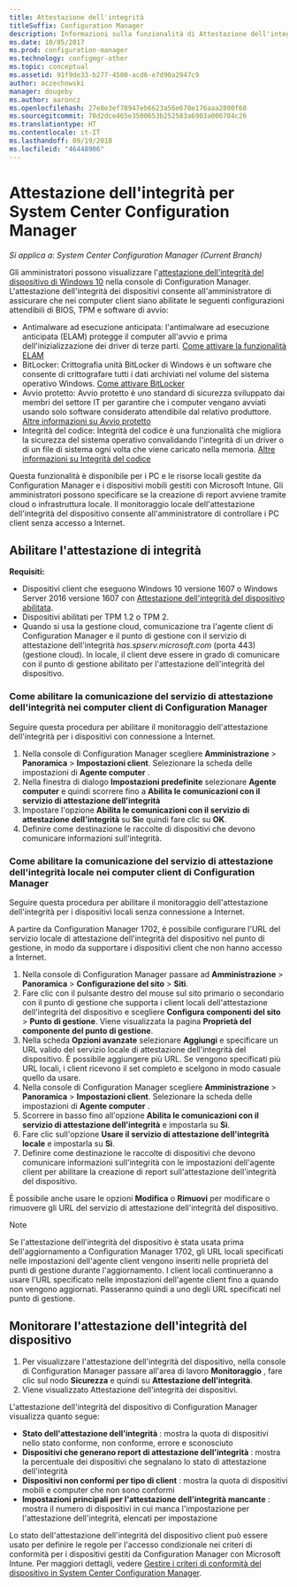 ```yaml
---
title: Attestazione dell'integrità
titleSuffix: Configuration Manager
description: Informazioni sulla funzionalità di Attestazione dell'integrità del dispositivo visibile nella console di Configuration Manager.
ms.date: 10/05/2017
ms.prod: configuration-manager
ms.technology: configmgr-other
ms.topic: conceptual
ms.assetid: 91f9de33-b277-4500-acd6-e7d90a2947c9
author: aczechowski
manager: dougeby
ms.author: aaroncz
ms.openlocfilehash: 27e8e3ef78947eb6623a56e670e176aaa2800f68
ms.sourcegitcommit: 78d2dce465e3500653b252583a6903a006784c26
ms.translationtype: HT
ms.contentlocale: it-IT
ms.lasthandoff: 09/19/2018
ms.locfileid: "46448906"
---
```

# <a name="health-attestation-for-system-center-configuration-manager"></a>Attestazione dell'integrità per System Center Configuration Manager

*Si applica a: System Center Configuration Manager (Current Branch)*

Gli amministratori possono visualizzare l'[attestazione dell'integrità del dispositivo di Windows 10](https://technet.microsoft.com/library/mt592023.aspx) nella console di Configuration Manager.  L'attestazione dell'integrità dei dispositivi consente all'amministratore di assicurare che nei computer client siano abilitate le seguenti configurazioni attendibili di BIOS, TPM e software di avvio:  

-   Antimalware ad esecuzione anticipata: l'antimalware ad esecuzione anticipata (ELAM) protegge il computer all'avvio e prima dell'inizializzazione dei driver di terze parti. [Come attivare la funzionalità ELAM](https://gallery.technet.microsoft.com/How-to-turn-on-Early-84552ec5)  
-   BitLocker: Crittografia unità BitLocker di Windows è un software che consente di crittografare tutti i dati archiviati nel volume del sistema operativo Windows.  [Come attivare BitLocker](https://gallery.technet.microsoft.com/How-to-turn-on-BitLocker-34294d3d)  
-   Avvio protetto: Avvio protetto è uno standard di sicurezza sviluppato dai membri del settore IT per garantire che i computer vengano avviati usando solo software considerato attendibile dal relativo produttore. [Altre informazioni su Avvio protetto](https://technet.microsoft.com/library/hh824987.aspx)  
-   Integrità del codice: Integrità del codice è una funzionalità che migliora la sicurezza del sistema operativo convalidando l'integrità di un driver o di un file di sistema ogni volta che viene caricato nella memoria. [Altre informazioni su Integrità del codice](https://technet.microsoft.com/library/dd348642.aspx)  

Questa funzionalità è disponibile per i PC e le risorse locali gestite da Configuration Manager e i dispositivi mobili gestiti con Microsoft Intune. Gli amministratori possono specificare se la creazione di report avviene tramite cloud o infrastruttura locale. Il monitoraggio locale dell'attestazione dell'integrità del dispositivo consente all'amministratore di controllare i PC client senza accesso a Internet.

## <a name="enable-health-attestation"></a>Abilitare l'attestazione di integrità

 **Requisiti:**  

-   Dispositivi client che eseguono Windows 10 versione 1607 o Windows Server 2016 versione 1607 con [Attestazione dell'integrità del dispositivo abilitata](https://technet.microsoft.com/windows-server-docs/security/device-health-attestation).
-   Dispositivi abilitati per TPM 1.2 o TPM 2.
-   Quando si usa la gestione cloud, comunicazione tra l'agente client di Configuration Manager e il punto di gestione con il servizio di attestazione dell'integrità *has.spserv.microsoft.com* (porta 443) (gestione cloud). In locale, il client deve essere in grado di comunicare con il punto di gestione abilitato per l'attestazione dell'integrità del dispositivo.

### <a name="how-to-enable-health-attestation-service-communication-on-configuration-manager-client-computers"></a>Come abilitare la comunicazione del servizio di attestazione dell'integrità nei computer client di Configuration Manager

Seguire questa procedura per abilitare il monitoraggio dell'attestazione dell'integrità per i dispositivi con connessione a Internet.

1.  Nella console di Configuration Manager scegliere **Amministrazione** > **Panoramica** > **Impostazioni client**.  Selezionare la scheda delle impostazioni di **Agente computer** .  
2.  Nella finestra di dialogo **Impostazioni predefinite** selezionare **Agente computer** e quindi scorrere fino a **Abilita le comunicazioni con il servizio di attestazione dell'integrità**  
3.  Impostare l'opzione **Abilita le comunicazioni con il servizio di attestazione dell'integrità** su **Sì**e quindi fare clic su **OK**.  
4. Definire come destinazione le raccolte di dispositivi che devono comunicare informazioni sull'integrità.

### <a name="how-to-enable-on-premises-health-attestation-service-communication-on-configuration-manager-client-computers"></a>Come abilitare la comunicazione del servizio di attestazione dell'integrità locale nei computer client di Configuration Manager
Seguire questa procedura per abilitare il monitoraggio dell'attestazione dell'integrità per i dispositivi locali senza connessione a Internet.

A partire da Configuration Manager 1702, è possibile configurare l'URL del servizio locale di attestazione dell'integrità del dispositivo nel punto di gestione, in modo da supportare i dispositivi client che non hanno accesso a Internet.

1. Nella console di Configuration Manager passare ad **Amministrazione** > **Panoramica** > **Configurazione del sito** > **Siti**.
2. Fare clic con il pulsante destro del mouse sul sito primario o secondario con il punto di gestione che supporta i client locali dell'attestazione dell'integrità del dispositivo e scegliere **Configura componenti del sito** > **Punto di gestione**. Viene visualizzata la pagina **Proprietà del componente del punto di gestione**.
3. Nella scheda **Opzioni avanzate** selezionare **Aggiungi** e specificare un URL valido del servizio locale di attestazione dell'integrità del dispositivo. È possibile aggiungere più URL. Se vengono specificati più URL locali, i client ricevono il set completo e scelgono in modo casuale quello da usare.
4.  Nella console di Configuration Manager scegliere **Amministrazione** > **Panoramica** > **Impostazioni client**.  Selezionare la scheda delle impostazioni di **Agente computer** .  
5.  Scorrere in basso fino all'opzione **Abilita le comunicazioni con il servizio di attestazione dell'integrità** e impostarla su **Sì**.
7.  Fare clic sull'opzione **Usare il servizio di attestazione dell'integrità locale** e impostarla su **Sì**.
8. Definire come destinazione le raccolte di dispositivi che devono comunicare informazioni sull'integrità con le impostazioni dell'agente client per abilitare la creazione di report sull'attestazione dell'integrità del dispositivo.

È possibile anche usare le opzioni **Modifica** o **Rimuovi** per modificare o rimuovere gli URL del servizio di attestazione dell'integrità del dispositivo.

> [!NOTE]
> Se l'attestazione dell'integrità del dispositivo è stata usata prima dell'aggiornamento a Configuration Manager 1702, gli URL locali specificati nelle impostazioni dell'agente client vengono inseriti nelle proprietà del punti di gestione durante l'aggiornamento. I client locali continueranno a usare l'URL specificato nelle impostazioni dell'agente client fino a quando non vengono aggiornati. Passeranno quindi a uno degli URL specificati nel punto di gestione.

## <a name="monitor-device-health-attestation"></a>Monitorare l'attestazione dell'integrità del dispositivo

1.  Per visualizzare l'attestazione dell'integrità del dispositivo, nella console di Configuration Manager passare all'area di lavoro **Monitoraggio** , fare clic sul nodo **Sicurezza** e quindi su **Attestazione dell'integrità**.  
2.  Viene visualizzato Attestazione dell'integrità dei dispositivi.  

L'attestazione dell'integrità del dispositivo di Configuration Manager visualizza quanto segue:  

-   **Stato dell'attestazione dell'integrità** : mostra la quota di dispositivi nello stato conforme, non conforme, errore e sconosciuto  
-   **Dispositivi che generano report di attestazione dell'integrità** : mostra la percentuale dei dispositivi che segnalano lo stato di attestazione dell'integrità  
-   **Dispositivi non conformi per tipo di client** : mostra la quota di dispositivi mobili e computer che non sono conformi  
-   **Impostazioni principali per l'attestazione dell'integrità mancante** : mostra il numero di dispositivi in cui manca l'impostazione per l'attestazione dell'integrità, elencati per impostazione

Lo stato dell'attestazione dell'integrità del dispositivo client può essere usato per definire le regole per l'accesso condizionale nei criteri di conformità per i dispositivi gestiti da Configuration Manager con Microsoft Intune. Per maggiori dettagli, vedere [Gestire i criteri di conformità del dispositivo in System Center Configuration Manager](/sccm/protect/deploy-use/device-compliance-policies).  
